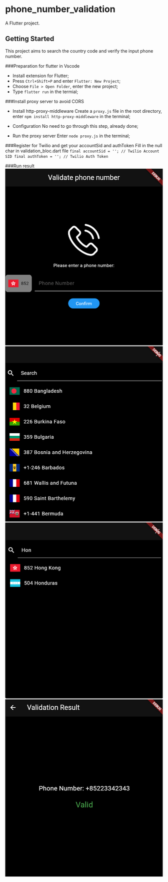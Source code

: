 
# phone_number_validation

A Flutter project.

## Getting Started

This project aims to search the country code and verify the input phone number.

###Preparation for flutter in Vscode
- Install extension for Flutter;
- Press `Ctrl+Shift+P` and enter `Flutter: New Project`;
- Choose `File > Open Folder`, enter the new project;
- Type `flutter run` in the termial;


###Install proxy server to avoid CORS
- Install http-proxy-middleware
Create a `proxy.js` file in the root directory, enter `npm install http-proxy-middleware` in the terminal;

- Configuration
No need to go through this step, already done;

- Run the proxy server
Enter `node proxy.js` in the terminal;

###Register for Twilio and get your accountSid and authToken
Fill in the null char in validation_bloc.dart file
`final accountSid = ''; // Twilio Account SID
 final authToken = ''; // Twilio Auth Token`

###Run result
![Pict](./showPict/1.png "1")
![Pict](./showPict/2.png "1")
![Pict](./showPict/3.png "1")
![Pict](./showPict/4.png "1")


